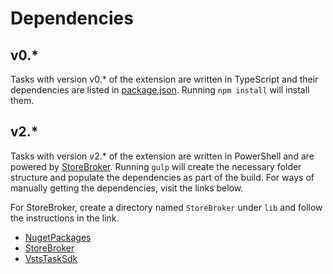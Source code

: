 # Dependencies

## v0.\*

Tasks with version v0.\* of the extension are written in TypeScript and their dependencies are listed in [package.json](../package.json).
Running ```npm install``` will install them.

## v2.\*

Tasks with version v2.\* of the extension are written in PowerShell and are powered by [StoreBroker](https://github.com/Microsoft/StoreBroker/tree/v2).
Running ```gulp``` will create the necessary folder structure and populate the dependencies as part of the build. For ways of manually getting
the dependencies, visit the links below.

For StoreBroker, create a directory named ```StoreBroker``` under ```lib``` and follow the instructions in the link.

- [NugetPackages](../lib/ps_modules/NugetPackages/README.MD)
- [StoreBroker](https://github.com/Microsoft/StoreBroker/blob/v2/Documentation/SETUP.md#installation)
- [VstsTaskSdk](https://github.com/Microsoft/azure-pipelines-task-lib/blob/master/powershell/Docs/Consuming.md#where-to-get-it)

